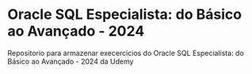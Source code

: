 # Oracle SQL Especialista: do Básico ao Avançado - 2024

Repositorio para armazenar execercicios do Oracle SQL Especialista: do Básico ao Avançado - 2024 da Udemy
